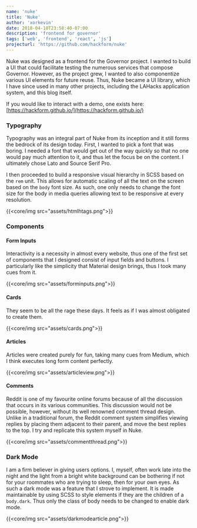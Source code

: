 ```yaml
---
name: 'nuke'
title: 'Nuke'
author: 'xorkevin'
date: 2018-04-10T23:58:40-07:00
description: 'frontend for governor'
tags: ['web', 'frontend', 'react', 'js']
projecturl: 'https://github.com/hackform/nuke'
---
```


Nuke was designed as a frontend for the Governor project. I wanted to build a
UI that could facilitate testing the numerous services that compose Governor.
However, as the project grew, I wanted to also componentize various UI elements
for future reuse. Thus, Nuke became a UI library, which I have since used in
many other projects, including the LAHacks application system, and this blog
itself.

If you would like to interact with a demo, one exists here:
[https://hackform.github.io/](https://hackform.github.io/)

### Typography

Typography was an integral part of Nuke from its inception and it still forms
the bedrock of its design today. First, I wanted to pick a font that was
boring. I needed a font that would get out of the way quickly so that no one
would pay much attention to it, and thus let the focus be on the content. I
ultimately chose Lato and Source Serif Pro.

I then proceeded to build a responsive visual hierarchy in SCSS based on the
`rem` unit. This allows for automatic scaling of all the text on the screen
based on the `body` font size. As such, one only needs to change the font size
for the body in media queries allowing text to be responsive at every
resolution.

{{<core/img src="assets/htmlhtags.png">}}

### Components

#### Form Inputs

Interactivity is a necessity in almost every website, thus one of the first set
of components that I designed consist of input fields and buttons. I
particularly like the simplicity that Material design brings, thus I took many
cues from it.

{{<core/img src="assets/forminputs.png">}}

#### Cards

They seem to be all the rage these days. It feels as if I was almost obligated
to create them.

{{<core/img src="assets/cards.png">}}

#### Articles

Articles were created purely for fun, taking many cues from Medium, which I
think executes long form content perfectly.

{{<core/img src="assets/articleview.png">}}

#### Comments

Reddit is one of my favourite online forums because of all the discussion that
occurs in its various communities. This discussion would not be possible,
however, without its well renowned comment thread design. Unlike in a
traditional forum, the Reddit comment system simplifies viewing replies by
placing them adjacent to their parent, and move the best replies to the top. I
try and replicate this system myself in Nuke.

{{<core/img src="assets/commentthread.png">}}

### Dark Mode

I am a firm believer in giving users options. I, myself, often work late into
the night and the light from a bright white background can be bothering if not
for your roommates who are trying to sleep, then for your own eyes. As such a
dark mode was a feature that I strove to implement. It is made maintainable by
using SCSS to style elements if they are the children of a `body.dark`. Thus
only the class of body needs to be changed to enable dark mode.

{{<core/img src="assets/darkmodearticle.png">}}

